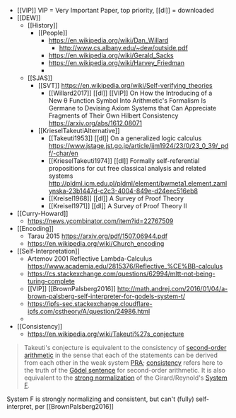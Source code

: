 - [[VIP]] VIP = Very Important Paper, top priority, [[dl]] = downloaded
- [[DEW]]
    - [[History]]
        - [[People]]
            - https://en.wikipedia.org/wiki/Dan_Willard
                - http://www.cs.albany.edu/~dew/outside.pdf
            - https://en.wikipedia.org/wiki/Gerald_Sacks
            - https://en.wikipedia.org/wiki/Harvey_Friedman
            - 
    - [[SJAS]]
        - [[SVT]] https://en.wikipedia.org/wiki/Self-verifying_theories
            - [[Willard2017]] [[dl]] [[VIP]] On How the Introducing of a New θ Function Symbol Into Arithmetic's Formalism Is Germane to Devising Axiom Systems that Can Appreciate Fragments of Their Own Hilbert Consistency https://arxiv.org/abs/1612.08071
        - [[KrieselTakeutiAlternative]] 
            - [[Takeuti1953]] [[dl]] On a generalized logic calculus  https://www.jstage.jst.go.jp/article/jjm1924/23/0/23_0_39/_pdf/-char/en
            - [[KrieselTakeuti1974]] [[dl]] Formally self-referential propositions for cut free classical analysis and related systems http://pldml.icm.edu.pl/pldml/element/bwmeta1.element.zamlynska-23b1447d-c2c3-4004-849e-d24eec516eb8
            - [[Kreisel1968]] [[dl]] A Survey of Proof Theory
            - [[Kreisel1971]] [[dl]] A Survey of Proof Theory II
- [[Curry-Howard]] 
    - https://news.ycombinator.com/item?id=22767509
- [[Encoding]]
    - Tarau 2015 https://arxiv.org/pdf/1507.06944.pdf
    - https://en.wikipedia.org/wiki/Church_encoding
- [[Self-Interpretation]]
    - Artemov 2001 Reflective Lambda-Calculus https://www.academia.edu/2815376/Reflective_%CE%BB-calculus
    - https://cs.stackexchange.com/questions/62994/mltt-not-being-turing-complete
    - [[VIP]] [[BrownPalsberg2016]] http://math.andrej.com/2016/01/04/a-brown-palsberg-self-interpreter-for-godels-system-t/
    - https://ipfs-sec.stackexchange.cloudflare-ipfs.com/cstheory/A/question/24986.html
    - 
- [[Consistency]]
    - https://en.wikipedia.org/wiki/Takeuti%27s_conjecture
>Takeuti's conjecture is equivalent to the consistency of [second-order arithmetic](https://en.wikipedia.org/wiki/Second-order_arithmetic) in the sense that each of the statements can be derived from each other in the weak system [PRA](https://en.wikipedia.org/wiki/Primitive_recursive_arithmetic); [consistency](https://en.wikipedia.org/wiki/Consistency_proof) refers here to the truth of the [Gödel sentence](https://en.wikipedia.org/wiki/G%C3%B6del_sentence) for second-order arithmetic. It is also equivalent to the [strong normalization](https://en.wikipedia.org/wiki/Strong_normalization) of the Girard/Reynold's [System F](https://en.wikipedia.org/wiki/System_F).

System F is strongly normalizing and consistent, but can't (fully) self-interpret, per [[BrownPalsberg2016]]

